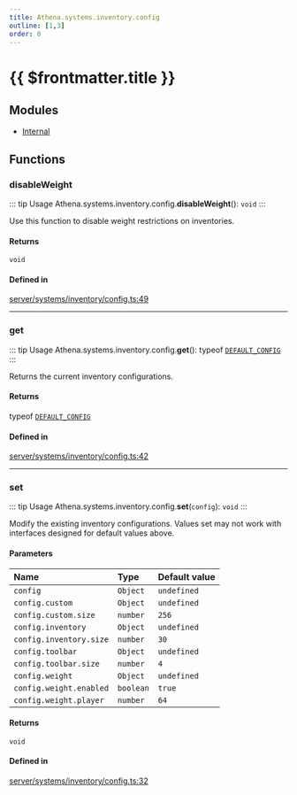 ```yaml
---
title: Athena.systems.inventory.config
outline: [1,3]
order: 0
---
```


# {{ $frontmatter.title }}


## Modules

- [Internal](server_systems_inventory_config_Internal.md)

## Functions

### disableWeight

::: tip Usage
Athena.systems.inventory.config.**disableWeight**(): `void`
:::

Use this function to disable weight restrictions on inventories.

#### Returns

`void`

#### Defined in

[server/systems/inventory/config.ts:49](https://github.com/Stuyk/altv-athena/blob/fc54439/src/core/server/systems/inventory/config.ts#L49)

___

### get

::: tip Usage
Athena.systems.inventory.config.**get**(): typeof [`DEFAULT_CONFIG`](server_systems_inventory_config_Internal.md#DEFAULT_CONFIG)
:::

Returns the current inventory configurations.

#### Returns

typeof [`DEFAULT_CONFIG`](server_systems_inventory_config_Internal.md#DEFAULT_CONFIG)

#### Defined in

[server/systems/inventory/config.ts:42](https://github.com/Stuyk/altv-athena/blob/fc54439/src/core/server/systems/inventory/config.ts#L42)

___

### set

::: tip Usage
Athena.systems.inventory.config.**set**(`config`): `void`
:::

Modify the existing inventory configurations.
Values set may not work with interfaces designed for default values above.

#### Parameters

| Name | Type | Default value |
| :------ | :------ | :------ |
| `config` | `Object` | `undefined` |
| `config.custom` | `Object` | `undefined` |
| `config.custom.size` | `number` | `256` |
| `config.inventory` | `Object` | `undefined` |
| `config.inventory.size` | `number` | `30` |
| `config.toolbar` | `Object` | `undefined` |
| `config.toolbar.size` | `number` | `4` |
| `config.weight` | `Object` | `undefined` |
| `config.weight.enabled` | `boolean` | `true` |
| `config.weight.player` | `number` | `64` |

#### Returns

`void`

#### Defined in

[server/systems/inventory/config.ts:32](https://github.com/Stuyk/altv-athena/blob/fc54439/src/core/server/systems/inventory/config.ts#L32)
